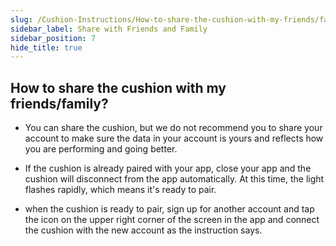 ```yaml
---
slug: /Cushion-Instructions/How-to-share-the-cushion-with-my-friends/family
sidebar_label: Share with Friends and Family
sidebar_position: 7
hide_title: true
---
```


## How to share the cushion with my friends/family?

- You can share the cushion, but we do not recommend you to share your account to make sure the data in your account is yours and reflects how you are performing and going better.

- If the cushion is already paired with your app, close your app and the cushion will disconnect from the app automatically. At this time, the light flashes rapidly, which means it's ready to pair. 

- when the cushion is ready to pair, sign up for another account and tap the icon on the upper right corner of the screen in the app and connect the cushion with the new account as the instruction says.